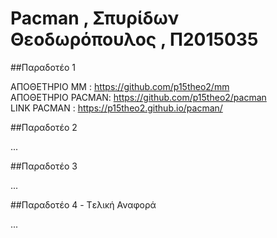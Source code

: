 # Pacman , Σπυρίδων Θεοδωρόπουλος , Π2015035

##Παραδοτέο 1

ΑΠΟΘΕΤΗΡΙΟ MM : https://github.com/p15theo2/mm<br>
ΑΠΟΘΕΤΗΡΙΟ PACMAN: https://github.com/p15theo2/pacman<br>
LINK PACMAN : https://p15theo2.github.io/pacman/<br>

##Παραδοτέο 2

...

##Παραδοτέο 3

...

##Παραδοτέο 4 - Tελική Αναφορά

...
